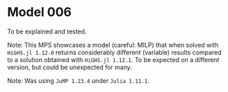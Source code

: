 # Model 006

To be explained and tested.

Note: This MPS showcases a model (careful: MILP) that when solved with `HiGHS.jl 1.12.0` returns considerably different (variable) results compared to a solution obtained with `HiGHS.jl 1.12.1`. To be expected on a different version, but could be unexpected for many.

Note: Was using `JuMP 1.23.4` under `Julia 1.11.1`.
